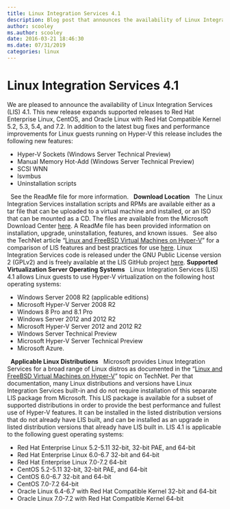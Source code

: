 ```yaml
---
title: Linux Integration Services 4.1
description: Blog post that announces the availability of Linux Integration Services 4.1 and describes the bug fixes and performance improvements in the update.
author: scooley
ms.author: scooley
date: 2016-03-21 18:46:30
ms.date: 07/31/2019
categories: linux
---
```


# Linux Integration Services 4.1

We are pleased to announce the availability of Linux Integration Services (LIS) 4.1. This new release expands supported releases to Red Hat Enterprise Linux, CentOS, and Oracle Linux with Red Hat Compatible Kernel 5.2, 5.3, 5.4, and 7.2. In addition to the latest bug fixes and performance improvements for Linux guests running on Hyper-V this release includes the following new features: 

  * Hyper-V Sockets (Windows Server Technical Preview)
  * Manual Memory Hot-Add (Windows Server Technical Preview)
  * SCSI WNN
  * lsvmbus
  * Uninstallation scripts

  See the ReadMe file for more information.   **Download Location**   The Linux Integration Services installation scripts and RPMs are available either as a tar file that can be uploaded to a virtual machine and installed, or an ISO that can be mounted as a CD. The files are available from the Microsoft Download Center [here](https://www.microsoft.com/download/). A ReadMe file has been provided information on installation, upgrade, uninstallation, features, and known issues.   See also the TechNet article “[Linux and FreeBSD Virtual Machines on Hyper-V](/windows-server/virtualization/hyper-v/Supported-Linux-and-FreeBSD-virtual-machines-for-Hyper-V-on-Windows)” for a comparison of LIS features and best practices for use [here](/windows-server/virtualization/hyper-v/Supported-Linux-and-FreeBSD-virtual-machines-for-Hyper-V-on-Windows). Linux Integration Services code is released under the GNU Public License version 2 (GPLv2) and is freely available at the LIS GitHub project [here](https://github.com/LIS). **Supported Virtualization Server Operating Systems**   Linux Integration Services (LIS) 4.1 allows Linux guests to use Hyper-V virtualization on the following host operating systems: 

  * Windows Server 2008 R2 (applicable editions)
  * Microsoft Hyper-V Server 2008 R2
  * Windows 8 Pro and 8.1 Pro
  * Windows Server 2012 and 2012 R2
  * Microsoft Hyper-V Server 2012 and 2012 R2
  * Windows Server Technical Preview
  * Microsoft Hyper-V Server Technical Preview
  * Microsoft Azure.

  **Applicable Linux Distributions**   Microsoft provides Linux Integration Services for a broad range of Linux distros as documented in the “[Linux and FreeBSD Virtual Machines on Hyper-V](/windows-server/virtualization/hyper-v/Supported-Linux-and-FreeBSD-virtual-machines-for-Hyper-V-on-Windows)” topic on TechNet. Per that documentation, many Linux distributions and versions have Linux Integration Services built-in and do not require installation of this separate LIS package from Microsoft. This LIS package is available for a subset of supported distributions in order to provide the best performance and fullest use of Hyper-V features. It can be installed in the listed distribution versions that do not already have LIS built, and can be installed as an upgrade in listed distribution versions that already have LIS built in. LIS 4.1 is applicable to the following guest operating systems: 

  * Red Hat Enterprise Linux 5.2-5.11 32-bit, 32-bit PAE, and 64-bit
  * Red Hat Enterprise Linux 6.0-6.7 32-bit and 64-bit
  * Red Hat Enterprise Linux 7.0-7.2 64-bit
  * CentOS 5.2-5.11 32-bit, 32-bit PAE, and 64-bit
  * CentOS 6.0-6.7 32-bit and 64-bit
  * CentOS 7.0-7.2 64-bit
  * Oracle Linux 6.4-6.7 with Red Hat Compatible Kernel 32-bit and 64-bit
  * Oracle Linux 7.0-7.2 with Red Hat Compatible Kernel 64-bit


